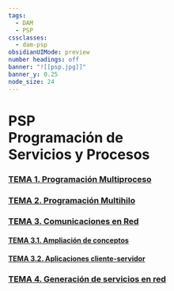 ```yaml
---
tags:
  - DAM
  - PSP
cssclasses:
  - dam-psp
obsidianUIMode: preview
number headings: off
banner: "![[psp.jpg]]"
banner_y: 0.25
node_size: 24
---
```


# **PSP** <br>Programación de <br>Servicios y Procesos

### [**TEMA 1.** Programación Multiproceso](Teoría/TEMA%201.%20Programación%20Multiproceso.md)

### [**TEMA 2.** Programación Multihilo](Teoría/TEMA%202.%20Programación%20Multihilo.md)

### [**TEMA 3.** Comunicaciones en Red](Teoría/TEMA%203.%20Comunicaciones%20en%20Red.md)

#### [**TEMA 3.1.** Ampliación de conceptos](Teoría/TEMA%203.1.%20Ampliación%20de%20conceptos.md)

#### [**TEMA 3.2.** Aplicaciones cliente-servidor](Teoría/TEMA%203.2.%20Aplicaciones%20cliente-servidor.md)

### [**TEMA 4.** Generación de servicios en red](Teoría/TEMA%204.%20Generación%20de%20servicios%20en%20red.md)